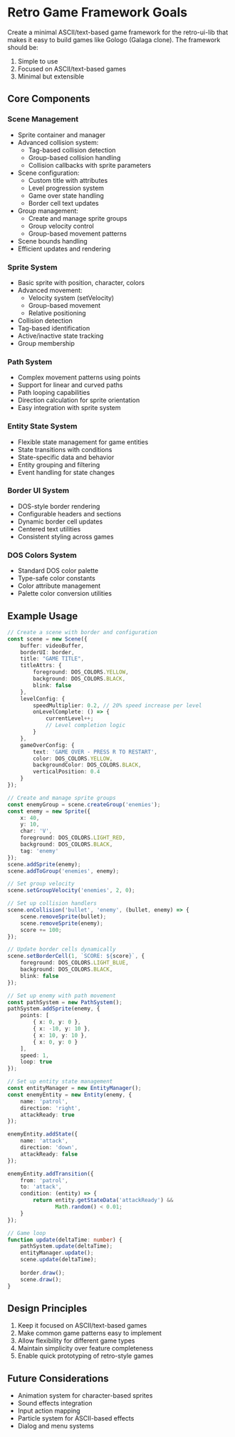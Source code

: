 # Retro Game Framework Goals

Create a minimal ASCII/text-based game framework for the retro-ui-lib that makes it easy to build games like Gologo (Galaga clone). The framework should be:

1. Simple to use
2. Focused on ASCII/text-based games
3. Minimal but extensible

## Core Components

### Scene Management
- Sprite container and manager
- Advanced collision system:
  - Tag-based collision detection
  - Group-based collision handling
  - Collision callbacks with sprite parameters
- Scene configuration:
  - Custom title with attributes
  - Level progression system
  - Game over state handling
  - Border cell text updates
- Group management:
  - Create and manage sprite groups
  - Group velocity control
  - Group-based movement patterns
- Scene bounds handling
- Efficient updates and rendering

### Sprite System
- Basic sprite with position, character, colors
- Advanced movement:
  - Velocity system (setVelocity)
  - Group-based movement
  - Relative positioning
- Collision detection
- Tag-based identification
- Active/inactive state tracking
- Group membership

### Path System
- Complex movement patterns using points
- Support for linear and curved paths
- Path looping capabilities
- Direction calculation for sprite orientation
- Easy integration with sprite system

### Entity State System
- Flexible state management for game entities
- State transitions with conditions
- State-specific data and behavior
- Entity grouping and filtering
- Event handling for state changes

### Border UI System
- DOS-style border rendering
- Configurable headers and sections
- Dynamic border cell updates
- Centered text utilities
- Consistent styling across games

### DOS Colors System
- Standard DOS color palette
- Type-safe color constants
- Color attribute management
- Palette color conversion utilities

## Example Usage

```typescript
// Create a scene with border and configuration
const scene = new Scene({
    buffer: videoBuffer,
    borderUI: border,
    title: "GAME TITLE",
    titleAttrs: {
        foreground: DOS_COLORS.YELLOW,
        background: DOS_COLORS.BLACK,
        blink: false
    },
    levelConfig: {
        speedMultiplier: 0.2, // 20% speed increase per level
        onLevelComplete: () => {
            currentLevel++;
            // Level completion logic
        }
    },
    gameOverConfig: {
        text: 'GAME OVER - PRESS R TO RESTART',
        color: DOS_COLORS.YELLOW,
        backgroundColor: DOS_COLORS.BLACK,
        verticalPosition: 0.4
    }
});

// Create and manage sprite groups
const enemyGroup = scene.createGroup('enemies');
const enemy = new Sprite({
    x: 40,
    y: 10,
    char: 'V',
    foreground: DOS_COLORS.LIGHT_RED,
    background: DOS_COLORS.BLACK,
    tag: 'enemy'
});
scene.addSprite(enemy);
scene.addToGroup('enemies', enemy);

// Set group velocity
scene.setGroupVelocity('enemies', 2, 0);

// Set up collision handlers
scene.onCollision('bullet', 'enemy', (bullet, enemy) => {
    scene.removeSprite(bullet);
    scene.removeSprite(enemy);
    score += 100;
});

// Update border cells dynamically
scene.setBorderCell(1, `SCORE: ${score}`, {
    foreground: DOS_COLORS.LIGHT_BLUE,
    background: DOS_COLORS.BLACK,
    blink: false
});

// Set up enemy with path movement
const pathSystem = new PathSystem();
pathSystem.addSprite(enemy, {
    points: [
        { x: 0, y: 0 },
        { x: -10, y: 10 },
        { x: 10, y: 10 },
        { x: 0, y: 0 }
    ],
    speed: 1,
    loop: true
});

// Set up entity state management
const entityManager = new EntityManager();
const enemyEntity = new Entity(enemy, {
    name: 'patrol',
    direction: 'right',
    attackReady: true
});

enemyEntity.addState({
    name: 'attack',
    direction: 'down',
    attackReady: false
});

enemyEntity.addTransition({
    from: 'patrol',
    to: 'attack',
    condition: (entity) => {
        return entity.getStateData('attackReady') && 
               Math.random() < 0.01;
    }
});

// Game loop
function update(deltaTime: number) {
    pathSystem.update(deltaTime);
    entityManager.update();
    scene.update(deltaTime);
    
    border.draw();
    scene.draw();
}
```

## Design Principles

1. Keep it focused on ASCII/text-based games
2. Make common game patterns easy to implement
3. Allow flexibility for different game types
4. Maintain simplicity over feature completeness
5. Enable quick prototyping of retro-style games

## Future Considerations

- Animation system for character-based sprites
- Sound effects integration
- Input action mapping
- Particle system for ASCII-based effects
- Dialog and menu systems
